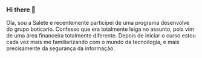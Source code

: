 ### Hi there 👋


Ola, sou a Salete e recentemente participei de uma programa desenvolve do grupo boticario. Confesso que era totalmente leiga no assunto, pois vim de uma área financeira totalmente diferente. Depois de iniciar o curso estou cada vez mais me familiarizando com o mundo da tecnoilogia, e mais precisamente da segurança da informação.
